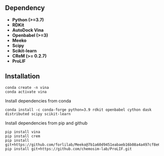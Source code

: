 ## Dependency
* **Python (>=3.7)**
* **RDKit**  
* **AutoDock Vina** 
* **Openbabel (>=3)**
* **Meeko**
* **Scipy**
* **Scikit-learn**
* **CReM (>= 0.2.7)**
* **ProLIF**

## Installation
```
conda create -n vina
conda activate vina
```

Install dependencies from conda
```
conda install -c conda-forge python=3.9 rdkit openbabel cython dask distributed scipy scikit-learn
```

Install dependencies from pip and github
```
pip install vina
pip install crem
pip install git+https://github.com/forlilab/Meeko@7b1a60d9451eabaeb16b08a4a497cf8e695acc63
pip install git+https://github.com/chemosim-lab/ProLIF.git
```
